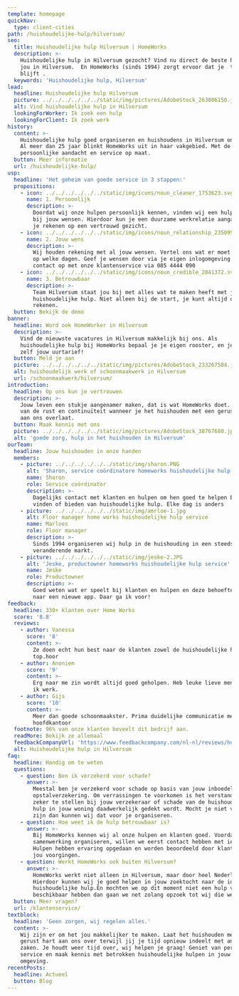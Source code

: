 ```yaml
---
template: homepage
quickNav:
  type: client-cities
path: /huishoudelijke-hulp/hilversum/
seo:
  title: Huishoudelijke hulp Hilversum | HomeWorks
  description: >-
    Huishoudelijke hulp in Hilversum gezocht? Vind nu direct de beste hulp voor
    jou in Hilversum.  En HomeWorks (sinds 1994) zorgt ervoor dat je  tevreden
    blijft .
  keywords: 'Huishoudelijke hulp, Hilversum'
lead:
  headline: Huishoudelijke hulp Hilversum
  picture: ../../../../../../static/img/pictures/AdobeStock_263806150.jpg
  alt: Vind huishoudelijke hulp in Hilversum
  lookingForWorker: Ik zoek een hulp
  lookingForClient: Ik zoek werk
history:
  content: >-
    Huishoudelijke hulp goed organiseren en huishoudens in Hilversum ontlasten.
    Al meer dan 25 jaar blinkt HomeWorks uit in haar vakgebied. Met de nadruk op
    persoonlijke aandacht en service op maat.
  button: Meer informatie
  url: /huishoudelijke-hulp/
usp:
  headline: 'Het geheim van goede service in 3 stappen:'
  propositions:
    - icon: ../../../../../../static/img/icons/noun_cleaner_1753623.svg
      name: 1. Persoonlijk
      description: >-
        Doordat wij onze hulpen persoonlijk kennen, vinden wij een hulp die past
        bij jouw wensen. Hierdoor kun je een duurzame werkrelatie aangaan en kun
        je rekenen op een vertrouwd gezicht.
    - icon: ../../../../../../static/img/icons/noun_relationship_2350997.svg
      name: 2. Jouw wens
      description: >-
        Wij houden rekening met al jouw wensen. Vertel ons wat er moet gebeuren
        op welke dagen. Geef je wensen door via je eigen inlogomgeving of neem
        contact op met onze klantenservice via 085 4444 090
    - icon: ../../../../../../static/img/icons/noun_credible_2041372.svg
      name: 3. Betrouwbaar
      description: >-
        Team Hilversum staat jou bij met alles wat te maken heeft met jouw
        huishoudelijke hulp. Niet alleen bij de start, je kunt altijd op ons
        rekenen.
  button: Bekijk de demo
banner:
  headline: Word ook HomeWorker in Hilversum
  description: >-
    Vind de nieuwste vacatures in Hilversum makkelijk bij ons. Als
    huishoudelijke hulp bij HomeWorks bepaal je je eigen rooster, en je kiest
    zelf jouw uurtarief!
  button: Meld je aan
  picture: ../../../../../../static/img/pictures/AdobeStock_233267584.jpg
  alt: huishoudelijk werk of schoonmaakwerk in Hilversum
  url: /schoonmaakwerk/hilversum/
introduction:
  headline: Op ons kun je vertrouwen
  description: >-
    Jouw leven een stukje aangenamer maken, dat is wat HomeWorks doet. Geniet
    van de rust en continuïteit wanneer je het huishouden met een gerust hart
    aan ons overlaat.
  button: Maak kennis met ons
  picture: ../../../../../../static/img/pictures/AdobeStock_38767680.jpg
  alt: 'goede zorg, hulp in het huishouden in Hilversum'
ourTeam:
  headline: Jouw huishouden in onze handen
  members:
    - picture: ../../../../../../static/img/sharon.PNG
      alt: 'Sharon, service coördinatore homeworks huishoudelijke hulp service'
      name: Sharon
      role: Service coördinator
      description: >-
        Dagelijks contact met klanten en hulpen om hen goed te helpen bij het
        vinden of bieden van huishoudelijke hulp. Elke dag is anders
    - picture: ../../../../../../static/img/amrloe-1.jpg
      alt: Floor manager home works huishoudelijke hulp service
      name: Marloes
      role: Floor manager
      description: >-
        Sinds 1994 organiseren wij hulp in de huishouding in een steeds
        veranderende markt.
    - picture: ../../../../../../static/img/jeske-2.JPG
      alt: 'Jeske, productowner homeworks huishoudelijke hulp service'
      name: Jeske
      role: Productowner
      description: >-
        Goed weten wat er speelt bij klanten en hulpen en deze behoefte vertalen
        naar een nieuwe app. Daar ga ik voor!
feedback:
  headline: 330+ klanten over Home Works
  score: '8.8'
  reviews:
    - author: Vanessa
      score: '8'
      content: >-
        Ze doen echt hun best naar de klanten zowel de huishoudelijke hulpen
        top.hoor
    - author: Anoniem
      score: '9'
      content: >-
        Erg naar me zin wordt altijd goed geholpen. Heb leuke lieve mensen waar
        ik werk.
    - author: Gijs
      score: '10'
      content: >-
        Meer dan goede schoonmaakster. Prima duidelijke communicatie met het
        hoofdkantoor
  footnote: 96% van onze klanten beveelt dit bedrijf aan.
  readMore: Bekijk ze allemaal
  feedbackCompanyUrl: 'https://www.feedbackcompany.com/nl-nl/reviews/home-works/'
  alt: Huishoudelijke hulp in Hilversum
faq:
  headline: Handig om te weten
  questions:
    - question: Ben ik verzekerd voor schade?
      answer: >-
        Meestal ben je verzekerd voor schade op basis van jouw inboedel of
        opstalverzekering. Om verrassingen te voorkomen is het verstandig om
        zeker te stellen bij jouw verzekeraar of schade van de huishoudelijke
        hulp in jouw woning daadwerkelijk gedekt wordt. Mocht je niet verzekerd
        zijn dan kunnen wij dat voor je organiseren.
    - question: Hoe weet ik de hulp betrouwbaar is?
      answer: >-
        Bij HomeWorks kennen wij al onze hulpen en klanten goed. Voordat we een
        samenwerking organiseren, willen we eerst contact hebben met iedereen.
        Hulpen hebben ervaring opgedaan en worden beoordeeld door klanten die
        jou voorgingen.
    - question: Werkt HomeWorks ook buiten Hilversum?
      answer: >-
        HomeWorks werkt niet alleen in Hilversum, maar door heel Nederland.
        Hierdoor kunnen wij je goed helpen in jouw zoektocht naar de ideale
        huishoudelijke hulp.En mochten we op dit moment niet een hulp voor u
        beschikbaar hebben dan gaan we net zolang opzoek tot wij die wel hebben.
  button: Meer vragen?
  url: /klantenservice/
textblock:
  headline: 'Geen zorgen, wij regelen alles.'
  content: >-
    Wij zijn er om het jou makkelijker te maken. Laat het huishouden met een
    gerust hart aan ons over terwijl jij je tijd opnieuw indeelt met andere
    zaken. Je houdt weer tijd over, wij helpen je graag! Geniet van persoonlijke
    service en maak kennis met betrokken huishoudelijke hulpen in jouw
    omgeving. 
recentPosts:
  headline: Actueel
  button: Blog
---
```


